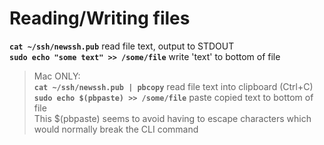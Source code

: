 # Reading/Writing files  
  
**`cat ~/ssh/newssh.pub`** read file text, output to STDOUT  
**`sudo echo "some text" >> /some/file`** write 'text' to bottom of file  
  
> Mac ONLY:  
> **`cat ~/ssh/newssh.pub | pbcopy`** read file text into clipboard (Ctrl+C)  
> **`sudo echo $(pbpaste) >> /some/file`** paste copied text to bottom of file  
> This $(pbpaste) seems to avoid having to escape characters which would normally break the CLI command  
  
  

